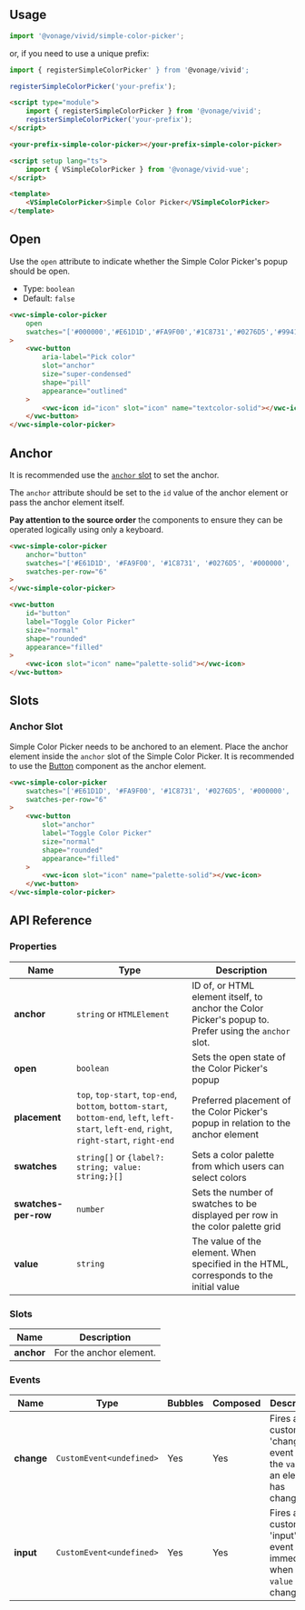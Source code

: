 ## Usage

<vwc-tabs gutters="none">
<vwc-tab label="Web component"></vwc-tab>
<vwc-tab-panel>

```js
import '@vonage/vivid/simple-color-picker';
```

or, if you need to use a unique prefix:

```js
import { registerSimpleColorPicker' } from '@vonage/vivid';

registerSimpleColorPicker('your-prefix');
```

```html preview
<script type="module">
	import { registerSimpleColorPicker } from '@vonage/vivid';
	registerSimpleColorPicker('your-prefix');
</script>

<your-prefix-simple-color-picker></your-prefix-simple-color-picker>
```

</vwc-tab-panel>
<vwc-tab label="Vue"></vwc-tab>
<vwc-tab-panel>

```html
<script setup lang="ts">
	import { VSimpleColorPicker } from '@vonage/vivid-vue';
</script>

<template>
	<VSimpleColorPicker>Simple Color Picker</VSimpleColorPicker>
</template>
```

</vwc-tab-panel>
</vwc-tabs>

## Open

Use the `open` attribute to indicate whether the Simple Color Picker's popup should be open.

- Type: `boolean`
- Default: `false`

```html preview 120px
<vwc-simple-color-picker
	open
	swatches="['#000000','#E61D1D','#FA9F00','#1C8731','#0276D5','#9941FF','#D6219C']"
>
	<vwc-button
		aria-label="Pick color"
		slot="anchor"
		size="super-condensed"
		shape="pill"
		appearance="outlined"
	>
		<vwc-icon id="icon" slot="icon" name="textcolor-solid"></vwc-icon>
	</vwc-button>
</vwc-simple-color-picker>
```

## Anchor

<vwc-note connotation="information" headline="Prefer using the anchot slot">
	<vwc-icon slot="icon" name="info-solid" label="Note:"></vwc-icon>

It is recommended use the [`anchor` slot](/code#anchor-slot) to set the anchor.

</vwc-note>

The `anchor` attribute should be set to the `id` value of the anchor element or pass the anchor element itself.

<vwc-note connotation="warning">
	<vwc-icon slot="icon" name="warning-line" label="Warning:"></vwc-icon>

**Pay attention to the source order** the components to ensure they can be operated logically using only a keyboard.

</vwc-note>

```html preview 130px
<vwc-simple-color-picker
	anchor="button"
	swatches="['#E61D1D', '#FA9F00', '#1C8731', '#0276D5', '#000000', '#CCCCCC']"
	swatches-per-row="6"
>
</vwc-simple-color-picker>

<vwc-button
	id="button"
	label="Toggle Color Picker"
	size="normal"
	shape="rounded"
	appearance="filled"
>
	<vwc-icon slot="icon" name="palette-solid"></vwc-icon>
</vwc-button>
```

## Slots

### Anchor Slot

Simple Color Picker needs to be anchored to an element. Place the anchor element inside the `anchor` slot of the Simple Color Picker. It is recommended to use the [Button](/components/button/) component as the anchor element.

```html preview 130px
<vwc-simple-color-picker
	swatches="['#E61D1D', '#FA9F00', '#1C8731', '#0276D5', '#000000', '#CCCCCC']"
	swatches-per-row="6"
>
	<vwc-button
		slot="anchor"
		label="Toggle Color Picker"
		size="normal"
		shape="rounded"
		appearance="filled"
	>
		<vwc-icon slot="icon" name="palette-solid"></vwc-icon>
	</vwc-button>
</vwc-simple-color-picker>
```

## API Reference

### Properties

<div class="table-wrapper">

| Name                 | Type                                                                                                                                         | Description                                                                                           |
| -------------------- | -------------------------------------------------------------------------------------------------------------------------------------------- | ----------------------------------------------------------------------------------------------------- |
| **anchor**           | `string` or `HTMLElement`                                                                                                                    | ID of, or HTML element itself, to anchor the Color Picker's popup to. Prefer using the `anchor` slot. |
| **open**             | `boolean`                                                                                                                                    | Sets the open state of the Color Picker's popup                                                       |
| **placement**        | `top`, `top-start`, `top-end`, `bottom`, `bottom-start`, `bottom-end`, `left`, `left-start`, `left-end`, `right`, `right-start`, `right-end` | Preferred placement of the Color Picker's popup in relation to the anchor element                     |
| **swatches**         | `string[]` or `{label?: string; value: string;}[]`                                                                                           | Sets a color palette from which users can select colors                                               |
| **swatches-per-row** | `number`                                                                                                                                     | Sets the number of swatches to be displayed per row in the color palette grid                         |
| **value**            | `string`                                                                                                                                     | The value of the element. When specified in the HTML, corresponds to the initial value                |

</div>

### Slots

<div class="table-wrapper">

| Name       | Description             |
| ---------- | ----------------------- |
| **anchor** | For the anchor element. |

</div>

### Events

<div class="table-wrapper">

| Name       | Type                     | Bubbles | Composed | Description                                                              |
| ---------- | ------------------------ | ------- | -------- | ------------------------------------------------------------------------ |
| **change** | `CustomEvent<undefined>` | Yes     | Yes      | Fires a custom 'change' event when the `value` of an element has changed |
| **input**  | `CustomEvent<undefined>` | Yes     | Yes      | Fires a custom 'input' event immediately when the `value` has changed    |

</div>

